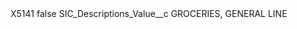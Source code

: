 <?xml version="1.0" encoding="UTF-8"?>
<CustomMetadata xmlns="http://soap.sforce.com/2006/04/metadata" xmlns:xsi="http://www.w3.org/2001/XMLSchema-instance" xmlns:xsd="http://www.w3.org/2001/XMLSchema">
    <label>X5141</label>
    <protected>false</protected>
    <values>
        <field>SIC_Descriptions_Value__c</field>
        <value xsi:type="xsd:string">GROCERIES, GENERAL LINE</value>
    </values>
</CustomMetadata>
